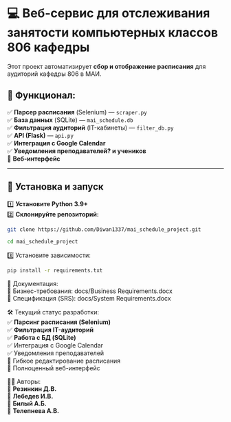 # 💻 Веб-сервис для отслеживания занятости компьютерных классов 806 кафедры

Этот проект автоматизирует **сбор и отображение расписания** для аудиторий кафедры 806 в МАИ.

## 🚀 Функционал:
✅ **Парсер расписания** (Selenium) — `scraper.py`  
✅ **База данных** (SQLite) — `mai_schedule.db`  
✅ **Фильтрация аудиторий** (IT-кабинеты) — `filter_db.py`  
✅ **API (Flask)** — `api.py`  
✅ **Интеграция с Google Calendar**  
✅ **Уведомления преподавателей? и учеников**  
🔳 **Веб-интерфейс**  

---

## 🔧 Установка и запуск
1️⃣ **Установите Python 3.9+**  
2️⃣ **Склонируйте репозиторий:**
```bash
git clone https://github.com/Diwan1337/mai_schedule_project.git
```
```bash
cd mai_schedule_project
```
3️⃣ Установите зависимости:
```bash
pip install -r requirements.txt
```

📄 Документация:  
📂 Бизнес-требования: docs/Business Requirements.docx  
📂 Спецификация (SRS): docs/System Requirements.docx  

🛠 Текущий статус разработки:  
✅ **Парсинг расписания (Selenium)**  
✅ **Фильтрация IT-аудиторий**  
✅ **Работа с БД (SQLite)**  
✅ Интеграция с Google Calendar  
✅ Уведомления преподавателей  
🔲 Гибкое редактирование расписания  
🔲 Полноценный веб-интерфейс  

👨‍💻 Авторы:  
📌 **Резинкин Д.В.**  
📌 **Лебедев И.В.**  
📌 **Билый А.Б.**  
📌 **Телепнева А.В.**  
